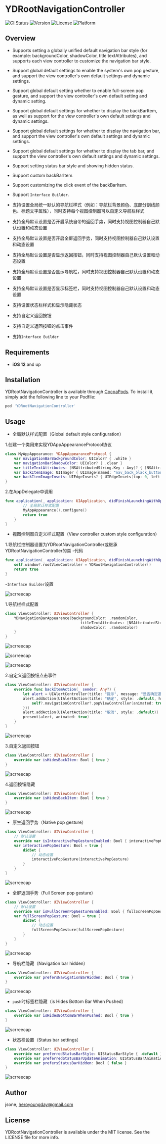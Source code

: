 # YDRootNavigationController

[![CI Status](https://img.shields.io/travis/heroyoungday/YDRootNavigationController.svg?style=flat)](https://travis-ci.org/heroyoungday/YDRootNavigationController)
[![Version](https://img.shields.io/cocoapods/v/YDRootNavigationController.svg?style=flat)](https://cocoapods.org/pods/YDRootNavigationController)
[![License](https://img.shields.io/cocoapods/l/YDRootNavigationController.svg?style=flat)](https://cocoapods.org/pods/YDRootNavigationController)
[![Platform](https://img.shields.io/cocoapods/p/YDRootNavigationController.svg?style=flat)](https://cocoapods.org/pods/YDRootNavigationController)

## Overview

* Supports setting a globally unified default navigation bar style (for example: backgroundColor, shadowColor, title textAttributes), and supports each view controller to customize the navigation bar style.
* Support global default settings to enable the system's own pop gesture, and support the view controller's own default settings and dynamic settings.
* Support global default setting whether to enable full-screen pop gesture, and support the view controller's own default setting and dynamic setting.
* Support global default settings for whether to display the backBarItem, as well as support for the view controller's own default settings and dynamic settings.
* Support global default settings for whether to display the navigation bar, and support the view controller's own default settings and dynamic settings.
* Support global default settings for whether to display the tab bar, and support the view controller's own default settings and dynamic settings.
* Support setting status bar style and showing hidden status.
* Support custom backBarItem.
* Support customizing the click event of the backBarItem.
* Support `Interface Builder`.



* 支持设置全局统一默认的导航栏样式（例如：导航栏背景颜色、底部分割线颜色、标题文字属性），同时支持每个视图控制器可以自定义导航栏样式
* 支持全局默认设置是否开启系统自带的返回手势，同时支持视图控制器自己默认设置和动态设置
* 支持全局默认设置是否开启全屏返回手势，同时支持视图控制器自己默认设置和动态设置
* 支持全局默认设置是否显示返回按钮，同时支持视图控制器自己默认设置和动态设置
* 支持全局默认设置是否显示导航栏，同时支持视图控制器自己默认设置和动态设置
* 支持全局默认设置是否显示标签栏，同时支持视图控制器自己默认设置和动态设置
* 支持设置状态栏样式和显示隐藏状态
* 支持自定义返回按钮
* 支持自定义返回按钮的点击事件
* 支持`Interface Builder`

## Requirements

* **iOS 12** and up
  
## Installation

YDRootNavigationController is available through [CocoaPods](https://cocoapods.org). To install
it, simply add the following line to your Podfile:

```ruby
pod 'YDRootNavigationController'
```
## Usage
* 全局默认样式配置（Global default style configuration）

1.创建一个类用来实现YDAppAppearanceProtocol协议
```swift
class MyAppAppearance: YDAppAppearanceProtocol {
    var navigationBarBackgroundColor: UIColor? { .white }
    var navigationBarShadowColor: UIColor? { .clear }
    var titleTextAttributes: [NSAttributedString.Key : Any]? { [NSAttributedString.Key.foregroundColor: UIColor.blue] }
    var backItemImage: UIImage? { UIImage(named: "nav_back_black_button") }
    var backItemImageInsets: UIEdgeInsets? { UIEdgeInsets(top: 0, left: -6, bottom: 0, right: 0) }
}

```
2.在AppDelegate中调用

```swift
func application(_ application: UIApplication, didFinishLaunchingWithOptions launchOptions: [UIApplicationLaunchOptionsKey: Any]?) -> Bool {
        // 全局默认样式配置
        MyAppAppearance().configure()
        return true
    }
}
```
* 视图控制器自定义样式配置（View controller custom style configuration）

1.导航栏控制器设置为YDRootNavigationController或继承YDRootNavigationController的类
-代码

```swift
func application(_ application: UIApplication, didFinishLaunchingWithOptions launchOptions: [UIApplicationLaunchOptionsKey: Any]?) -> Bool {
    self.window?.rootViewController = YDRootNavigationController()
    return true
}
```
-`Interface Builder`设置

![scrreecap](./ScreenShot/IB设置YDRootNavigationController.gif)

1.导航栏样式配置

```swift
class ViewController: UIViewController {
    YDNavigationBarAppearence(backgroundColor: .randomColor, 
                                  titleTextAttributes: [NSAttributedString.Key.foregroundColor: UIColor.randomColor, NSAttributedString.Key.font: UIFont.systemFont(ofSize: 20)],
                                  shadowColor: .randomColor)
    }
}
```
![scrreecap](./ScreenShot/标题文字属性.gif)

![scrreecap](./ScreenShot/导航栏背景颜色.gif)

![scrreecap](./ScreenShot/导航栏阴影.gif)

2.自定义返回按钮点击事件

```swift
class ViewController: UIViewController {
    override func backItemAction(_ sender: Any?) {
        let alert = UIAlertController(title: "提示", message: "是否确定退出？", preferredStyle: .alert)
        alert.addAction(UIAlertAction(title: "确定", style: .default, handler: { [weak self] action in
            self?.navigationController?.popViewController(animated: true)
        }))
        alert.addAction(UIAlertAction(title: "取消", style: .default))
        present(alert, animated: true)
    }
}
```
![scrreecap](./ScreenShot/返回按钮点击事件.gif)

3.自定义返回按钮

```swift
class ViewController: UIViewController {
    override var isHidesBackItem: Bool { true }
}
```
![scrreecap](./ScreenShot/返回按钮样式.gif)

4.返回按钮隐藏

```swift
class ViewController: UIViewController {
    override var isHidesBackItem: Bool { true }
}
```
![scrreecap](./ScreenShot/返回按钮隐藏.gif)

* 原生返回手势（Native pop gesture）

```swift
class ViewController: UIViewController {
    // 默认设置
    override var isInteractivePopGestureEnabled: Bool { interactivePopGesture }
    var interactivePopGesture: Bool = true {
        didSet {
            // 动态设置
            interactivePopGesture(interactivePopGesture)
        }
    }
}
```
![scrreecap](./ScreenShot/返回手势.gif)

* 全屏返回手势（Full Screen pop gesture）

```swift
class ViewController: UIViewController {
    // 默认设置
    override var isFullScreenPopGestureEnabled: Bool { fullScreenPopGesture }
    var fullScreenPopGesture: Bool = true {
        didSet {
            // 动态设置
            fullScreenPopGesture(fullScreenPopGesture)
        }
    }
}
```
![scrreecap](./ScreenShot/全屏返回手势.gif)

* 导航栏隐藏（Navigation bar hidden）

```swift
class ViewController: UIViewController {
    override var prefersNavigationBarHidden: Bool { true }
}
```
![scrreecap](./ScreenShot/隐藏导航栏.gif)

* `push`时标签栏隐藏（is Hides Bottom Bar When Pushed）

```swift
class ViewController: UIViewController {
    override var isHidesBottomBarWhenPushed: Bool { true }
}
```
![scrreecap](./ScreenShot/标签栏隐藏.gif)

* 状态栏设置（Status bar settings）

```swift
class ViewController: UIViewController {
    override var preferredStatusBarStyle: UIStatusBarStyle { .default }
    override var preferredStatusBarUpdateAnimation: UIStatusBarAnimation { .none }
    override var prefersStatusBarHidden: Bool { false }
}
```
![scrreecap](./ScreenShot/状态栏样式.gif)


## Author

jsone, heroyoungday@gmail.com

## License

YDRootNavigationController is available under the MIT license. See the LICENSE file for more info.
